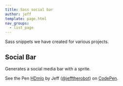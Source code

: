 ```yaml
---
title: Sass social bar
author: jeff
template: page.html
nav_groups:
  - list_page
---
```


Sass snippets we have created for various projects.

Social Bar
--------------------

Generates a social media bar with a sprite.

<p data-height="268" data-theme-id="0" data-slug-hash="HDmlo" data-default-tab="result" data-user="jefftherobot" class='codepen'>See the Pen <a href='http://codepen.io/jefftherobot/pen/HDmlo/'>HDmlo</a> by Jeff (<a href='http://codepen.io/jefftherobot'>@jefftherobot</a>) on <a href='http://codepen.io'>CodePen</a>.</p>
<script src="//codepen.io/assets/embed/ei.js"></script>